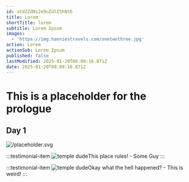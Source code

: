 ```yaml
---
id: otd2ZdNs2e9uZUlI5hNt6
title: Lorem
shortTitle: lorem
subtitle: Lorem Ipsum
images:
  - 'https://img.hanniestravels.com/onetwothree.jpg'
action: Lorem
actionSub: Lorem Ipsum
published: false
lastModified: 2025-01-20T08:09:16.871Z
date: 2025-01-20T08:09:16.871Z
---
```

# This is a placeholder for the prologue

## Day 1

![/placeholder.svg](https://img.hanniestravels.com/wat-arun-temple-twilight-bangkok-thailand-1.jpg "map 2562138 1280")

:::testimonial-item
![temple dude](https://img.hanniestravels.com/temple-dude.jpg "temple dude")This place rules! - Some Guy
:::



:::testimonial-item
![temple dude](https://img.hanniestravels.com/moodeng.jpg "temple dude")Okay what the hell happened? - This is weird!
:::
